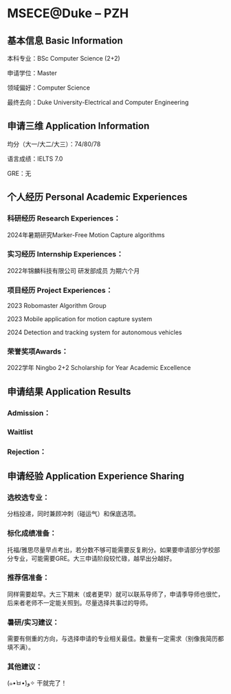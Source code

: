 # MSECE@Duke – PZH

## 基本信息 Basic Information

本科专业：BSc Computer Science (2+2)

申请学位：Master

领域偏好：Computer Science

最终去向：Duke University-Electrical and Computer Engineering


## 申请三维 Application Information

均分（大一/大二/大三）：74/80/78

语言成绩：IELTS 7.0

GRE：无


## 个人经历 Personal Academic Experiences

### 科研经历 Research Experiences：

2024年暑期研究Marker-Free Motion Capture algorithms

### 实习经历 Internship Experiences：

2022年锦麟科技有限公司 研发部成员 为期六个月

### 项目经历 Project Experiences：

2023 Robomaster Algorithm Group

2023 Mobile application for motion capture system

2024 Detection and tracking system for autonomous vehicles

### 荣誉奖项Awards：

2022学年 Ningbo 2+2 Scholarship for Year Academic Excellence 



## 申请结果 Application Results

### Admission：

### Waitlist

### Rejection：



## 申请经验 Application Experience Sharing

### 选校选专业：

分档投递，同时兼顾冲刺（碰运气）和保底选项。

### 标化成绩准备：

托福/雅思尽量早点考出，若分数不够可能需要反复刷分。如果要申请部分学校部分专业，可能需要GRE。大三申请阶段较忙碌，越早出分越好。

### 推荐信准备：

同样需要趁早。大三下期末（或者更早）就可以联系导师了，申请季导师也很忙，后来者老师不一定能关照到。尽量选择共事过的导师。

### 暑研/实习建议：

需要有侧重的方向，与选择申请的专业相关最佳。数量有一定需求（别像我简历都填不满）。


### 其他建议：

(๑•̀ㅂ•́)و✧ 干就完了！